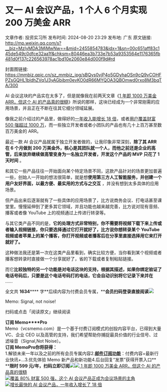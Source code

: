 # 又一 AI 会议产品，1 个人 6 个月实现 200 万美金 ARR

文章作者: 投资实习所
发布时间: 2024-08-20 23:29
发布地: 广东
原文链接: http://mp.weixin.qq.com/s?__biz=MzIyMDA3MjMwNw==&mid=2455854783&idx=1&sn=00c651aff83c145de549c0dfce32aa1f&chksm=80446ea3b733e7b53a9353564e1176365fb481d0f137c226563978ac1bd10e2060e84d000f9d#rd

封面图链接: https://mmbiz.qpic.cn/sz_mmbiz_jpg/sBQys0vjP4o5GDyhaOSn9cQ9vCOHFPZsGQHL1bldhZVq1J3yAGbibm0evKO0dR66MYQOA3QBOmwd0rxo8M3bqTA/300

AI 会议这块的产品实在太多了，但是就像我在前两天文章《[1 年即 1000 万美金 ARR，但这个 AI
的产品真的很糙](http://mp.weixin.qq.com/s?__biz=MzIyMDA3MjMwNw==&mid=2455854774&idx=1&sn=dda59b30d0457fe0860e4246da7d6dd9&chksm=80446eaab733e7bc3f9b7e1561dc028467db9ef5c5b01b1af0333540ad7019f009b521ddba7a&scene=21#wechat_redirect)》所说的那样，这块已经成为一个非常刚需的应用场景，并且正在不断在往其它细分领域延展。

像我之前介绍过的产品里，做得好的[一年收入能增长 18
倍](http://mp.weixin.qq.com/s?__biz=MzIyMDA3MjMwNw==&mid=2455853370&idx=1&sn=a3f50d9d2ecafd112f60f6dac92fbcff&chksm=80446926b733e030b35cf7eaa8428e540581fc684da35b2540d2287703e55cb9ec60bdcd1a1e&scene=21#wechat_redirect)，或者[用户覆盖财富
500 强超过 1000
万](http://mp.weixin.qq.com/s?__biz=MzIyMDA3MjMwNw==&mid=2455853769&idx=1&sn=ffdddfd03f0b59dcd80624ea562272d1&chksm=80446ad5b733e3c30686975151d9af69ec9ef169f348b76bc6d72765ca500e235f2d8f3c8722&scene=21#wechat_redirect)，而一些独立开发者或者小团队的产品也有几十上百万甚至数百万美金的
ARR。

最近一款 AI 会议产品就属于独立开发者做的，让我印象非常深刻，**除了其 ARR 在 6 个月做到 200
万美金外，核心是其团队就一个人，而他之前还是企业的高管，后来放弃继续做高管变身为一名独立开发者，开发这个产品的 MVP 只花了 1 天时间** 。

和其它一些产品往往一开始面向某个特定场景不同，这款产品针对的场景更加普遍一些，创始人一开始的想法很简单，就是想**使用第三方人工智能服务，并创建一个用户友好界面，以最方便、最实用的方式与之交互**
，并没有想到太多具体的应用场景。

但产品出来后逐渐就有了一些具体的应用场景了，比方说商务会议、打电话甚至课堂里。慢慢延伸到了更多其它领域，并且功能也越来越完善，比方说对现有音频、播客或者像
YouTube 上的视频通过上传进行转录等。

与其它类产品不同的是，**它的处理方式非常特别，你不需要将视频下载下来上传或者输入视频链接，你只要选择通过它打开就好了，比方说你想转录某个 YouTube
视频或者苹果上的某个播客，你打开视频或者播客后在分享里直接选择用它来打开就好了。**

这种做法我还是第一次在这类产品里看到，确实比较方便，当你看到某个视频或者播客想转录时直接做一个分享就好了，省的下载或者复制粘贴链接。

而它**比较独特的另一个功能是对电话这块的支持，根据其描述，如果你绑定验证了电话号码后，只要是这个电话号码打的电话，它会自动识别将它记录下来并在** ……

全文共 **1634******
字**后续内容为付费会员专属，****会员扫码登录直接阅读**![](https://mmbiz.qpic.cn/sz_mmbiz_png/sBQys0vjP4o5GDyhaOSn9cQ9vCOHFPZsMV5OibwrzzLLAU1acMmSPGbLkg6EoKNZ3T4pg4v5c62E2hXJfmspCfg/640?wx_fmt=png&from=appmsg)  

Memo: Signal, not noise!

扫码或点击「阅读原文」继续阅读

**订阅 Memo****Pro**  
Memo（vcsmemo.com）是一个基于付费订阅模式的创投内容平台，已得到大量 VC、企业 CEO
以及高管的支持，我们希望帮助你捕捉最具价值的行业信号、过滤噪音（Signal,Not Noise）。  
**订阅 Memo****Pro****你将获得：**  
1.解锁未来一年以及之前的所有会员专属内容2.[**邮件订阅功能**](http://mp.weixin.qq.com/s?__biz=MzIyMDA3MjMwNw==&mid=2455853781&idx=1&sn=b6f8e3ddc87e9531f3f8c3e9cd98bd9f&chksm=80446ac9b733e3df93b89c17e905182bda7f4d132f3ac468961dfd70badeb92b9fcdf9f7083b&scene=21#wechat_redirect)：付费内容+最新行业快讯+...3.优先体验
Memo 新产品和新功能4.后台回复“发票”获得开票入口**  
****限时 599
元/年，扫码立即订阅**![](https://mmbiz.qpic.cn/mmbiz_png/mrJibAziaMQhQGoNHniac6wGOyRe172dlS0HCYicyjiaCTtly2pULIz6YPNsXeRjoQFSuDYezsia4ibhbAc1X3GKtVRyw/640?wx_fmt=png&wxfrom=5&wx_lazy=1&wx_co=1)[![](https://mmbiz.qpic.cn/sz_mmbiz_jpg/sBQys0vjP4ogXyzibeoLgz714JYPJq8BfZfGT6kmFq8b5tZXfBWUa33vIjIeciaW4gfRnQplxpia68ton3LDfy57g/640?wx_fmt=jpeg)
1 年即 1000 万美金 ARR，但这个 AI
的产品真的很糙](https://mp.weixin.qq.com/s?__biz=MzIyMDA3MjMwNw==&mid=2455854774&idx=1&sn=dda59b30d0457fe0860e4246da7d6dd9&chksm=80446eaab733e7bc3f9b7e1561dc028467db9ef5c5b01b1af0333540ad7019f009b521ddba7a&scene=21#wechat_redirect)  
[![](https://mmbiz.qpic.cn/sz_mmbiz_jpg/sBQys0vjP4q1elqG17CVaM7yeRSLKiamicpbaf9f3IWRzdRf6Pwhkdnr5D7ZHCR7Bk9z4YoibczJOOkJVW2ESVfuQ/640?wx_fmt=jpeg)覆盖
80% 财富 500 强，这个 AI
会议产品正成为会议场景的主角](https://mp.weixin.qq.com/s?__biz=MzIyMDA3MjMwNw==&mid=2455853769&idx=1&sn=ffdddfd03f0b59dcd80624ea562272d1&chksm=80446ad5b733e3c30686975151d9af69ec9ef169f348b76bc6d72765ca500e235f2d8f3c8722&scene=21#wechat_redirect)  
[![](https://mmbiz.qpic.cn/sz_mmbiz_jpg/sBQys0vjP4pnXexu3o7BDlZVdBExuXhugpKNyTQoqP4ZfBqYGnMA9wSER35fXlB4LMQyQBnm4oyIfMiagTGsyDQ/640?wx_fmt=jpeg)增长最快的
AI 会议产品，一年收入增长了 18
倍](https://mp.weixin.qq.com/s?__biz=MzIyMDA3MjMwNw==&mid=2455853370&idx=1&sn=a3f50d9d2ecafd112f60f6dac92fbcff&chksm=80446926b733e030b35cf7eaa8428e540581fc684da35b2540d2287703e55cb9ec60bdcd1a1e&scene=21#wechat_redirect)  

  


